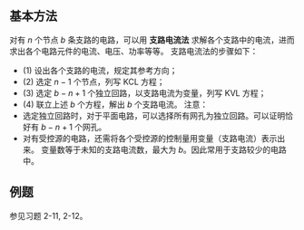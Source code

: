 ## 基本方法
对有 $n$ 个节点 $b$ 条支路的电路，可以用 **支路电流法** 求解各个支路中的电流，进而求出各个电路元件的电流、电压、功率等等。
支路电流法的步骤如下：
- (1) 设出各个支路的电流，规定其参考方向；
- (2) 选定 $n-1$ 个节点，列写 KCL 方程；
- (3) 选定 $b-n+1$ 个独立回路，以支路电流为变量，列写 KVL 方程；
- (4) 联立上述 $b$ 个方程，解出 $b$ 个支路电流。
注意：
- 选定独立回路时，对于平面电路，可以选择所有网孔为独立回路。可以证明恰好有 $b-n+1$ 个网孔。
- 对有受控源的电路，还需将各个受控源的控制量用变量（支路电流）表示出来。
变量数等于未知的支路电流数，最大为 $b$。因此常用于支路较少的电路中。
## 例题
参见习题 2-11, 2-12。



